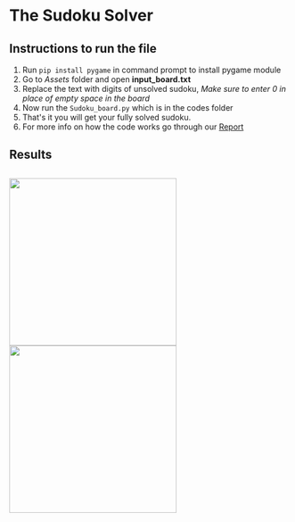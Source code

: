 # The Sudoku Solver
## Instructions to run the file

1. Run `pip install pygame` in command prompt to install pygame module
2. Go to _Assets_ folder and open **input_board.txt**
3. Replace the text with digits of unsolved sudoku, _Make sure to enter 0 in place of empty space in the board_
4. Now run the `Sudoku_board.py` which is in the codes folder
5. That's it you will get your fully solved sudoku.
6. For more info on how the code works go through our [Report](https://github.com/Supreeth1311/TheSudokuProject/blob/main/Report.pdf)

## Results
<a href="https://github.com/Supreeth1311/TheSudokuProject/blob/main/Images/"><img src="https://github.com/Supreeth1311/TheSudokuProject/blob/main/Images/solved%20board%202.png" align="left" height="300" width="300" ></a>
<a href="https://github.com/Supreeth1311/TheSudokuProject/blob/main/Images/"><img src="https://github.com/Supreeth1311/TheSudokuProject/blob/main/Images/solved%20board.png" align="left" height="300" width="300" ></a>
---
